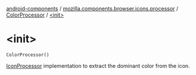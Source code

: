 [android-components](../../index.md) / [mozilla.components.browser.icons.processor](../index.md) / [ColorProcessor](index.md) / [&lt;init&gt;](./-init-.md)

# &lt;init&gt;

`ColorProcessor()`

[IconProcessor](../-icon-processor/index.md) implementation to extract the dominant color from the icon.

